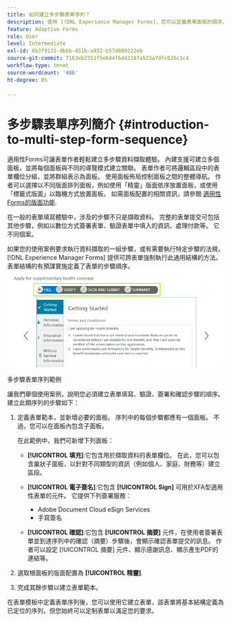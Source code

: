 ```yaml
---
title: 如何建立多步驟表單序列？
description: 使用 [!DNL Experience Manager Forms]，您可以定義表單面板的順序，供使用者導覽及填入最適化表單。 以使用案例方法為例，建立多步驟表單順序，以深入探討。
feature: Adaptive Forms
role: User
level: Intermediate
exl-id: 6b3f9131-db6b-451b-a932-b57d809222eb
source-git-commit: 7163eb2551f5e644f6d42287a523a7dfc626c1c4
workflow-type: tm+mt
source-wordcount: '486'
ht-degree: 0%

---
```


# 多步驟表單序列簡介 {#introduction-to-multi-step-form-sequence}

適用性Forms可讓表單作者輕鬆建立多步驟資料擷取體驗。 內建支援可建立多個面板，並將每個面板與不同的導覽模式建立關聯。 表單作者可將邏輯區段中的表單欄位分組，並將群組表示為面板。 使用面板佈局控制面板之間的整體導航。 作者可以選擇以不同版面排列面板，例如使用「精靈」版面依序放置面板，或使用「標籤式版面」以臨機方式放置面板。 如需面板配置的相關資訊，請參閱 [適用性Forms的版面功能](layout-capabilities-adaptive-forms.md).

在一般的表單填寫體驗中，涉及的步驟不只是擷取資料。 完整的表單提交可包括其他步驟，例如以數位方式簽署表單、驗證表單中填入的資訊、處理付款等。 它不同個案。

如果您的使用案例要求執行資料擷取的一組步驟，或有需要執行特定步驟的法規， [!DNL Experience Manager Forms] 提供可跨表單強制執行此通用結構的方法。 表單結構的有預謀實施定義了表單的步驟順序。 ![多步驟表單序列範例](assets/formpipeline.png)

多步驟表單序列範例

讓我們舉個使用案例，說明您必須建立表單填寫、驗證、簽署和確認步驟的順序。 建立此類序列的步驟如下：

1. 定義表單範本，並新增必要的面板。 序列中的每個步驟都應有一個面板。 不過，您可以在面板內包含子面板。

   在此範例中，我們可新增下列面板：

   * **[!UICONTROL 填充]**:它包含用於擷取資料的表單欄位。 在此，您可以包含巢狀子面板，以針對不同類型的資訊（例如個人、家庭、財務等）建立區段。

   <!--* **[!UICONTROL Verify]**: It contains the **[!UICONTROL Verify]** component that can be used in an XFA-based Adaptive Form. It displays the information captured in the Fill panel in read-only mode for verification.-->


   * **[!UICONTROL 電子簽名]**:它包含 **[!UICONTROL Sign]** 可用於XFA型適用性表單的元件。 它提供下列簽署服務：

      * Adobe Document Cloud eSign Services
      * 手寫簽名
   * **[!UICONTROL 確認]**:它包含 **[!UICONTROL 摘要]** 元件，在使用者簽署表單並到達序列中的確認（摘要）步驟後，會顯示確認表單提交的訊息。 作者可以設定 [!UICONTROL 摘要] 元件、顯示感謝訊息、顯示產生PDF的連結等。



1. 選取根面板的版面配置為 **[!UICONTROL 精靈]**.
1. 完成其餘步驟以建立表單範本。 <!-- For more information, see [Creating a custom Adaptive Form template](custom-adaptive-forms-templates.md). -->

在表單模板中定義表單序列後，您可以使用它建立表單，該表單將基本結構定義為已定位的序列，但您始終可以定制表單以滿足您的要求。
